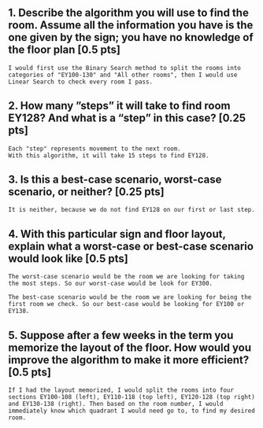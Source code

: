 ## 1. Describe the algorithm you will use to find the room. Assume all the information you have is the one given by the sign; you have no knowledge of the floor plan [0.5 pts]
    I would first use the Binary Search method to split the rooms into categories of "EY100-130" and "All other rooms", then I would use Linear Search to check every room I pass.

## 2. How many ”steps” it will take to find room EY128? And what is a “step” in this case? [0.25 pts]
    Each "step" represents movement to the next room.
    With this algorithm, it will take 15 steps to find EY128.

## 3. Is this a best-case scenario, worst-case scenario, or neither? [0.25 pts]
    It is neither, because we do not find EY128 on our first or last step.

## 4. With this particular sign and floor layout, explain what a worst-case or best-case scenario would look like [0.5 pts]
    The worst-case scenario would be the room we are looking for taking the most steps. So our worst-case would be look for EY300.
    
    The best-case scenario would be the room we are looking for being the first room we check. So our best-case would be looking for EY100 or EY138.

## 5. Suppose after a few weeks in the term you memorize the layout of the floor. How would you improve the algorithm to make it more efficient? [0.5 pts]
    If I had the layout memorized, I would split the rooms into four sections EY100-108 (left), EY110-118 (top left), EY120-128 (top right) and EY130-138 (right). Then based on the room number, I would immediately know which quadrant I would need go to, to find my desired room.
